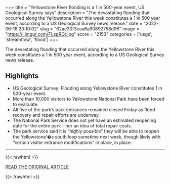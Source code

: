 +++
title = "Yellowstone River flooding is a 1 in 500-year event, US Geological Survey says"
description = "The devastating flooding that occurred along the Yellowstone River this week constitutes a 1 in 500 year event, according to a US Geological Survey news release."
date = "2022-06-18 20:10:02"
slug = "62ae30f3caa6a90892758d96"
image = "https://i.imgur.com/FLspRQr.jpg"
score = "2153"
categories = ['usgs', 'streamflow', 'flood']
+++

The devastating flooding that occurred along the Yellowstone River this week constitutes a 1 in 500 year event, according to a US Geological Survey news release.

## Highlights

- US Geological Survey: Flooding along Yellowstone River constitutes 1 in 500-year event.
- More than 10,000 visitors to Yellowstone National Park have been forced to evacuate.
- All five of the park’s park entrances remained closed Friday as flood recovery and repair efforts are underway.
- The National Park Service does not yet have an estimated reopening date for the entire park – nor an idea of total repair costs.
- The park service said it is “highly possible” they will be able to reopen the Yellowstone’�s south loop sometime next week, though likely with “certain visitor entrance modifications” in place, in place.

---

{{< rawhtml >}}
  <p class="article-category">
    <a target="_blank" href="https://www.cnn.com/2022/06/17/weather/yellowstone-river-flooding-historic/index.html">READ THE ORIGINAL ARTICLE</a>
  </p>
{{< /rawhtml >}}
